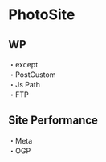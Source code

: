 # PhotoSite  

## WP  
・except            
・PostCustom  
・Js Path  
・FTP

## Site Performance
・Meta  
・OGP
